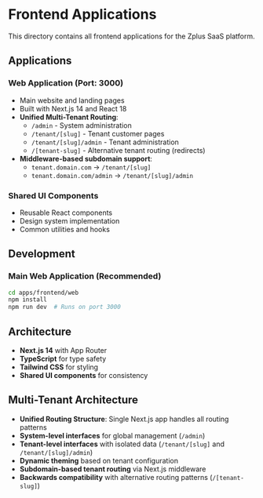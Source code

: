 # Frontend Applications

This directory contains all frontend applications for the Zplus SaaS platform.

## Applications

### Web Application (Port: 3000)
- Main website and landing pages
- Built with Next.js 14 and React 18
- **Unified Multi-Tenant Routing**: 
  - `/admin` - System administration
  - `/tenant/[slug]` - Tenant customer pages
  - `/tenant/[slug]/admin` - Tenant administration
  - `/[tenant-slug]` - Alternative tenant routing (redirects)
- **Middleware-based subdomain support**:
  - `tenant.domain.com` → `/tenant/[slug]`
  - `tenant.domain.com/admin` → `/tenant/[slug]/admin`

### Shared UI Components
- Reusable React components
- Design system implementation
- Common utilities and hooks

## Development

### Main Web Application (Recommended)
```bash
cd apps/frontend/web
npm install
npm run dev  # Runs on port 3000
```

## Architecture

- **Next.js 14** with App Router
- **TypeScript** for type safety
- **Tailwind CSS** for styling
- **Shared UI components** for consistency

## Multi-Tenant Architecture

- **Unified Routing Structure**: Single Next.js app handles all routing patterns
- **System-level interfaces** for global management (`/admin`)
- **Tenant-level interfaces** with isolated data (`/tenant/[slug]` and `/tenant/[slug]/admin`)
- **Dynamic theming** based on tenant configuration
- **Subdomain-based tenant routing** via Next.js middleware
- **Backwards compatibility** with alternative routing patterns (`/[tenant-slug]`)